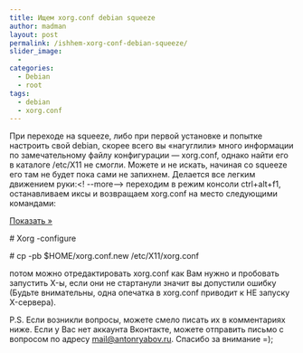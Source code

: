 ```yaml
---
title: Ищем xorg.conf debian squeeze
author: madman
layout: post
permalink: /ishhem-xorg-conf-debian-squeeze/
slider_image:
  - 
categories:
  - Debian
  - root
tags:
  - debian
  - xorg.conf
---
```

При переходе на squeeze, либо при первой установке и попытке настроить свой debian, скорее всего вы &#171;нагуглили&#187; много информации по замечательному файлу конфигурации &#8212; xorg.conf, однако найти его в каталоге /etc/X11 не смогли. Можете и не искать, начиная со squeeze его там не будет пока сами не запихнем. Делается все легким движением руки:<! --more--> переходим в режим консоли ctrl+alt+f1, останавливаем иксы и возвращаем xorg.conf на место следующими командами:

<a class='spoiler-tgl' href='https://doam.ru/ishhem-xorg-conf-debian-squeeze/#SID407_1_tgl' id='SID407_1_tgl' rev='blind||Показать »||Скрыть «||300'>Показать »</a>

<div id='SID407_1' class='spoiler-body'>
  <p>
    # Xorg -configure
  </p>
  
  <p>
    # cp -pb $HOME/xorg.conf.new /etc/X11/xorg.conf
  </p>
</div>

потом можно отредактировать xorg.conf как Вам нужно и пробовать запустить X-ы, если они не стартанули значит вы допустили ошибку (Будьте внимательны, одна опечатка в xorg.conf приводит к НЕ запуску X-сервера).

P.S. Если возникли вопросы, можете смело писать их в комментариях ниже. Если у Вас нет аккаунта Вконтакте, можете отправить письмо с вопросом по адресу mail@antonryabov.ru. Спасибо за внимание =);